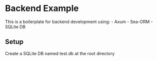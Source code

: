 # Backend Example

This is a boilerplate for backend development using:
    - Axum
    - Sea-ORM
    - SQLite DB

## Setup

Create a SQLite DB named test.db at the root directory
